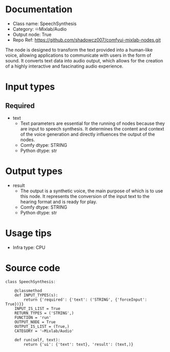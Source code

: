 # Documentation
- Class name: SpeechSynthesis
- Category: ♾️Mixlab/Audio
- Output node: True
- Repo Ref: https://github.com/shadowcz007/comfyui-mixlab-nodes.git

The node is designed to transform the text provided into a human-like voice, allowing applications to communicate with users in the form of sound. It converts text data into audio output, which allows for the creation of a highly interactive and fascinating audio experience.

# Input types
## Required
- text
    - Text parameters are essential for the running of nodes because they are input to speech synthesis. It determines the content and context of the voice generation and directly influences the output of the nodes.
    - Comfy dtype: STRING
    - Python dtype: str

# Output types
- result
    - The output is a synthetic voice, the main purpose of which is to use this node. It represents the conversion of the input text to the hearing format and is ready for play.
    - Comfy dtype: STRING
    - Python dtype: str

# Usage tips
- Infra type: CPU

# Source code
```
class SpeechSynthesis:

    @classmethod
    def INPUT_TYPES(s):
        return {'required': {'text': ('STRING', {'forceInput': True})}}
    INPUT_IS_LIST = True
    RETURN_TYPES = ('STRING',)
    FUNCTION = 'run'
    OUTPUT_NODE = True
    OUTPUT_IS_LIST = (True,)
    CATEGORY = '♾️Mixlab/Audio'

    def run(self, text):
        return {'ui': {'text': text}, 'result': (text,)}
```